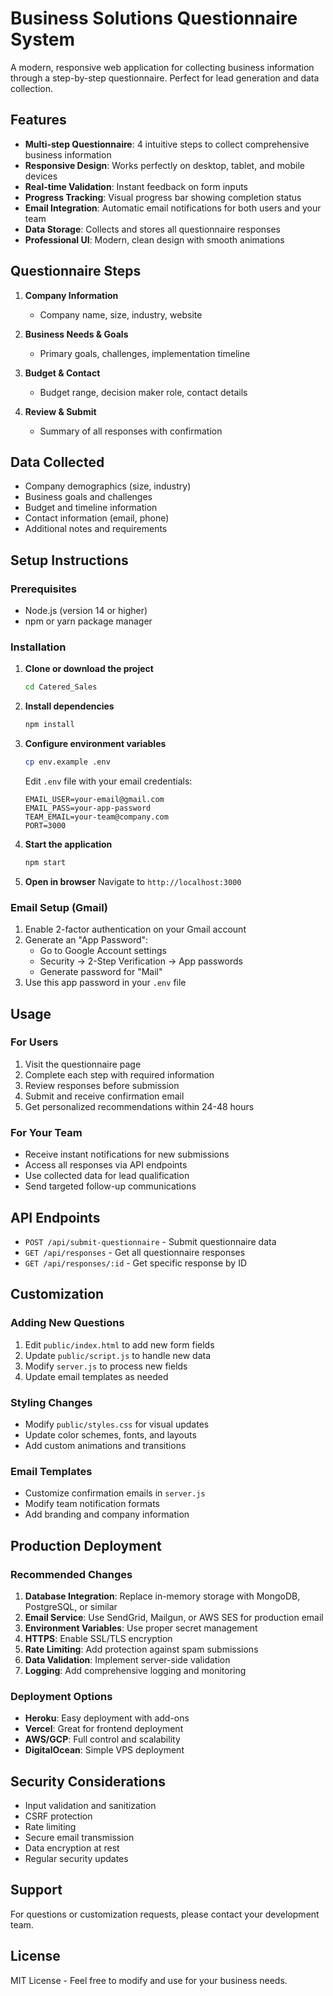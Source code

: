 # Business Solutions Questionnaire System

A modern, responsive web application for collecting business information through a step-by-step questionnaire. Perfect for lead generation and data collection.

## Features

- **Multi-step Questionnaire**: 4 intuitive steps to collect comprehensive business information
- **Responsive Design**: Works perfectly on desktop, tablet, and mobile devices
- **Real-time Validation**: Instant feedback on form inputs
- **Progress Tracking**: Visual progress bar showing completion status
- **Email Integration**: Automatic email notifications for both users and your team
- **Data Storage**: Collects and stores all questionnaire responses
- **Professional UI**: Modern, clean design with smooth animations

## Questionnaire Steps

1. **Company Information**
   - Company name, size, industry, website

2. **Business Needs & Goals**
   - Primary goals, challenges, implementation timeline

3. **Budget & Contact**
   - Budget range, decision maker role, contact details

4. **Review & Submit**
   - Summary of all responses with confirmation

## Data Collected

- Company demographics (size, industry)
- Business goals and challenges
- Budget and timeline information
- Contact information (email, phone)
- Additional notes and requirements

## Setup Instructions

### Prerequisites
- Node.js (version 14 or higher)
- npm or yarn package manager

### Installation

1. **Clone or download the project**
   ```bash
   cd Catered_Sales
   ```

2. **Install dependencies**
   ```bash
   npm install
   ```

3. **Configure environment variables**
   ```bash
   cp env.example .env
   ```
   
   Edit `.env` file with your email credentials:
   ```
   EMAIL_USER=your-email@gmail.com
   EMAIL_PASS=your-app-password
   TEAM_EMAIL=your-team@company.com
   PORT=3000
   ```

4. **Start the application**
   ```bash
   npm start
   ```

5. **Open in browser**
   Navigate to `http://localhost:3000`

### Email Setup (Gmail)

1. Enable 2-factor authentication on your Gmail account
2. Generate an "App Password":
   - Go to Google Account settings
   - Security → 2-Step Verification → App passwords
   - Generate password for "Mail"
3. Use this app password in your `.env` file

## Usage

### For Users
1. Visit the questionnaire page
2. Complete each step with required information
3. Review responses before submission
4. Submit and receive confirmation email
5. Get personalized recommendations within 24-48 hours

### For Your Team
- Receive instant notifications for new submissions
- Access all responses via API endpoints
- Use collected data for lead qualification
- Send targeted follow-up communications

## API Endpoints

- `POST /api/submit-questionnaire` - Submit questionnaire data
- `GET /api/responses` - Get all questionnaire responses
- `GET /api/responses/:id` - Get specific response by ID

## Customization

### Adding New Questions
1. Edit `public/index.html` to add new form fields
2. Update `public/script.js` to handle new data
3. Modify `server.js` to process new fields
4. Update email templates as needed

### Styling Changes
- Modify `public/styles.css` for visual updates
- Update color schemes, fonts, and layouts
- Add custom animations and transitions

### Email Templates
- Customize confirmation emails in `server.js`
- Modify team notification formats
- Add branding and company information

## Production Deployment

### Recommended Changes
1. **Database Integration**: Replace in-memory storage with MongoDB, PostgreSQL, or similar
2. **Email Service**: Use SendGrid, Mailgun, or AWS SES for production email
3. **Environment Variables**: Use proper secret management
4. **HTTPS**: Enable SSL/TLS encryption
5. **Rate Limiting**: Add protection against spam submissions
6. **Data Validation**: Implement server-side validation
7. **Logging**: Add comprehensive logging and monitoring

### Deployment Options
- **Heroku**: Easy deployment with add-ons
- **Vercel**: Great for frontend deployment
- **AWS/GCP**: Full control and scalability
- **DigitalOcean**: Simple VPS deployment

## Security Considerations

- Input validation and sanitization
- CSRF protection
- Rate limiting
- Secure email transmission
- Data encryption at rest
- Regular security updates

## Support

For questions or customization requests, please contact your development team.

## License

MIT License - Feel free to modify and use for your business needs.
